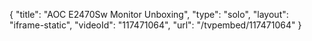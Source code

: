 {
    "title": "AOC E2470Sw Monitor Unboxing",
    "type": "solo",
    "layout": "iframe-static",
    "videoId": "117471064",
    "url": "\/tvpembed\/117471064"
}